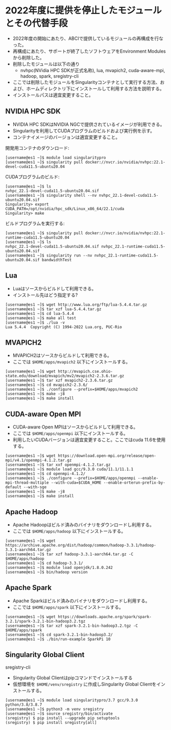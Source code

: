 
# 2022年度に提供を停止したモジュールとその代替手段 

* 2022年度の開始にあたり、ABCIで提供しているモジュールの再構成を行なった。
* 再構成にあたり、サポートが終了したソフトウェアをEnvironment Modulesから削除した。
* 削除したモジュールは以下の通り
  * nvhpc(NVidia HPC SDKが正式名称), lua, mvapich2, cuda-aware-mpi, hadoop, spark, sregistry-cli
* ここでは削除したモジュールをSingularityコンテナとして実行する方法、および、ホームディレクトリ下にインストールして利用する方法を説明する。
* インストールパスは適宜変更すること。

<!--
- curlなのかwgetなのか統一するべき、ここではwgetを使う.
- ログをファイルに書き出すのかどうかも統一した方がいい。ここでは書き出さない。垂れ流し。
- tarのオプションの並びに統一性がない... xzfを使う. 
- PATHを設定するところまでやろう。
-->

## NVIDIA HPC SDK

* NVIDIA HPC SDKはNVIDIA NGCで提供されているイメージが利用できる。
* Singularityを利用してCUDAプログラムのビルドおよび実行例を示す。
* コンテナイメージのバージョンは適宜変更すること。

<!-- 22.3 がでてるcuda 11.6, 11.0, 10.2用のイメージがある.-->

開発用コンテナのダウンロード:

```
[username@es1 ~]$ module load singularitypro
[username@es1 ~]$ singularity pull docker://nvcr.io/nvidia/nvhpc:22.1-devel-cuda11.5-ubuntu20.04
```

CUDAプログラムのビルド:

<!--
sakabeさんの例なんだけど、これ何をmakeしてるの?
CUDAサンプルっぽいのだけど、どこで用意するのかの指示がない。 コンテナ内でmakeやっても書き込みは不可だよね?
-->

```
[username@es1 ~]$ ls
nvhpc_22.1-devel-cuda11.5-ubuntu20.04.sif 
[username@es1 ~]$ singularity shell --nv nvhpc_22.1-devel-cuda11.5-ubuntu20.04.sif
Singularity> export CUDA_PATH=/opt/nvidia/hpc_sdk/Linux_x86_64/22.1/cuda
Singularity> make
```

ビルドプログラムを実行する:

<!--
- singularity run --nv、 実際の結果を可能なら貼り付ける。
 -->

```
[username@es1 ~]$ singularity pull docker://nvcr.io/nvidia/nvhpc:22.1-runtime-cuda11.5-ubuntu20.04
[username@es1 ~]$ ls
nvhpc_22.1-devel-cuda11.5-ubuntu20.04.sif nvhpc_22.1-runtime-cuda11.5-ubuntu20.04.sif
[username@es1 ~]$ singularity run --nv nvhpc_22.1-runtime-cuda11.5-ubuntu20.04.sif bandwidthTest
```

## Lua

* Luaはソースからビルドして利用できる。
* インストール先はどう指定する?

```
[username@es1 ~]$ wget http://www.lua.org/ftp/lua-5.4.4.tar.gz
[username@es1 ~]$ tar xzf lua-5.4.4.tar.gz
[username@es1 ~]$ cd lua-5.4.4
[username@es1 ~]$ make all test
[username@es1 ~]$ ./lua -v
Lua 5.4.4  Copyright (C) 1994-2022 Lua.org, PUC-Rio
```

## MVAPICH2

* MVAPICH2はソースからビルドして利用できる。
* ここでは `$HOME/apps/mvapich2` 以下にインストールする。

```
[username@es1 ~]$ wget http://mvapich.cse.ohio-state.edu/download/mvapich/mv2/mvapich2-2.3.6.tar.gz
[username@es1 ~]$ tar xzf mvapich2-2.3.6.tar.gz
[username@es1 ~]$ cd mvapich2-2.3.6/
[username@es1 ~]$ ./configure --prefix=$HOME/apps/mvapich2
[username@es1 ~]$ make -j8
[username@es1 ~]$ make install
```

## CUDA-aware Open MPI

* CUDA-aware Open MPIはソースからビルドして利用できる。
* ここでは `$HOME/apps/openmpi` 以下にインストールする。
* 利用したいCUDAバージョンは適宜変更すること。ここではcuda 11.6を使用する。 

<!-- 
- cuda 11.6でいいかね?
-->

```
[username@es1 ~]$ wget https://download.open-mpi.org/release/open-mpi/v4.1/openmpi-4.1.2.tar.gz
[username@es1 ~]$ tar xxf openmpi-4.1.2.tar.gz
[username@es1 ~]$ module load gcc/9.3.0 cuda/11.1/11.1.1
[username@es1 ~]$ cd openmpi-4.1.2/
[username@es1 ~]$ ./configure --prefix=$HOME/apps/openmpi --enable-mpi-thread-multiple --with-cuda=$CUDA_HOME --enable-orterun-prefix-by-default --with-sge
[username@es1 ~]$ make -j8
[username@es1 ~]$ make install
```

## Apache Hadoop

* Apache Hadoopはビルド済みのバイナリをダウンロードし利用する。
* ここでは `$HOME/apps/hadoop` 以下にインストールする。

<!--
- PATHを使う方法に変更する。
-->

```
[username@es1 ~]$ wget https://archive.apache.org/dist/hadoop/common/hadoop-3.3.1/hadoop-3.3.1-aarch64.tar.gz
[username@es1 ~]$ tar xzf hadoop-3.3.1-aarch64.tar.gz -C $HOME/apps/hadoop
[username@es1 ~]$ cd hadoop-3.3.1/
[username@es1 ~]$ module load openjdk/1.8.0.242
[username@es1 ~]$ bin/hadoop version
```

## Apache Spark

* Apache Sparkはビルド済みのバイナリをダウンロードし利用する。
* ここでは `$HOME/apps/spark` 以下にインストールする。

```
[username@es1 ~]$ wget https://downloads.apache.org/spark/spark-3.2.1/spark-3.2.1-bin-hadoop3.2.tgz
[username@es1 ~]$ tar xzf spark-3.2.1-bin-hadoop3.2.tgz -C $HOME/apps/spark
[username@es1 ~]$ cd spark-3.2.1-bin-hadoop3.2/
[username@es1 ~]$ ./bin/run-example SparkPi 10
```

## Singularity Global Client

sregistry-cli

* Singularity Global Clientはpipコマンドでインストールする
* 仮想環境を `$HOME/venv/sregistry` に作成しSingularity Global Clientをインストールする。

<!--
- sregistry pullする際に umask 0022 する方法を説明する?
  それともパッチを用意して当ててもらう? umaskかなぁ...
  - インストール時にsingularityいるんだっけ?
説明としては、
- ファイルのother権限を落とすumaskだと、sregistry pullしてコンテナイメージを作成する際に利用できないイメージが作成される場合がある。
  これを回避するため、sregistry pull実行時は umask 0022 を実行しotherが読み取れるようにする必要がある。
-->

```
[username@es1 ~]$ module load singularitypro/3.7 gcc/9.3.0 python/3.8/3.8.7
[username@es1 ~]$ python3 -m venv sregistry
[username@es1 ~]$ source sregistry/bin/activate
(sregistry) $ pip install --upgrade pip setuptools
(sregistry) $ pip install sregistry[all]
```


